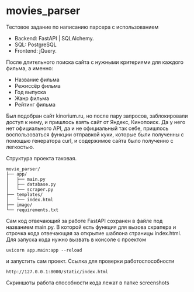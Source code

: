 # movies_parser
Тестовое задание по написанию парсера с использованием
- Backend: FastAPI | SQLAlchemy.
- SQL: PostgreSQL
- Frontend: jQuery.

После длительного поиска сайта с нужными критериями для каждого фильма, а именно:
- Название фильма
- Режиссёр фильма
- Год выпуска
- Жанр фильма
- Рейтинг фильма
  
Был подобран сайт kinorium.ru, но после пару запросов, заблокировали доступ к ниму, и пришлось взять сайт от Яндекс, Кинопоиск. Да у него нет официального API, да и не официальный так себе, пришлось воспользоваться функции отправкой куки, которые были полученны с помощью генератора curl, и содержимое сайта было полученно с легкостью.

Структура проекта таковая.
```
movie_parser/
├── app/
│   ├── main.py
│   ├── database.py
│   └── scraper.py
├── templates/
│   └── index.html
├── image/
└── requirements.txt
```

Сам код отвечающий за работе FastAPI сохранен в файле под названием main.py. В которой есть функция для вызова скрапера и строчка кода отвечающая за открытие шаблона страницы index.html.
Для запуска кода нужно вызвать в консоле с проектом 
```
uvicorn app.main:app --reload
```
и запустить сам проект. Ссылка для проверки работоспособности 
```
http://127.0.0.1:8000/static/index.html
```
Скриншоты работа способности кода лежат в папке screenshots
